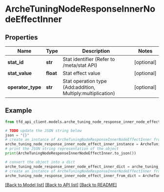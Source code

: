 # ArcheTuningNodeResponseInnerNodeEffectInner


## Properties

Name | Type | Description | Notes
------------ | ------------- | ------------- | -------------
**stat_id** | **str** | Stat identifier (Refer to /meta/stat API) | [optional] 
**stat_value** | **float** | Stat effect value | [optional] 
**operator_type** | **str** | Stat operation type (Add:addition, Multiply:multiplication) | [optional] 

## Example

```python
from tfd_api_client.models.arche_tuning_node_response_inner_node_effect_inner import ArcheTuningNodeResponseInnerNodeEffectInner

# TODO update the JSON string below
json = "{}"
# create an instance of ArcheTuningNodeResponseInnerNodeEffectInner from a JSON string
arche_tuning_node_response_inner_node_effect_inner_instance = ArcheTuningNodeResponseInnerNodeEffectInner.from_json(json)
# print the JSON string representation of the object
print(ArcheTuningNodeResponseInnerNodeEffectInner.to_json())

# convert the object into a dict
arche_tuning_node_response_inner_node_effect_inner_dict = arche_tuning_node_response_inner_node_effect_inner_instance.to_dict()
# create an instance of ArcheTuningNodeResponseInnerNodeEffectInner from a dict
arche_tuning_node_response_inner_node_effect_inner_from_dict = ArcheTuningNodeResponseInnerNodeEffectInner.from_dict(arche_tuning_node_response_inner_node_effect_inner_dict)
```
[[Back to Model list]](../README.md#documentation-for-models) [[Back to API list]](../README.md#documentation-for-api-endpoints) [[Back to README]](../README.md)


